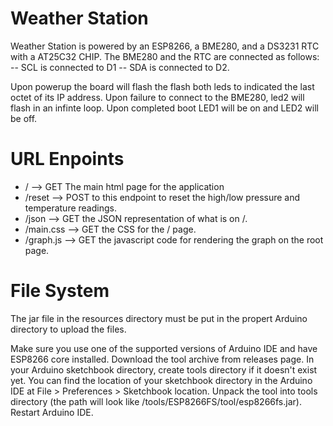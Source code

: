 # Weather Station
Weather Station is powered by an ESP8266, a BME280, and a DS3231 RTC with a AT25C32 CHIP.
The BME280 and the RTC are connected as follows:
	-- SCL is connected to D1 
	-- SDA is connected to D2.

Upon powerup the board will flash the flash both leds to indicated the last octet of its IP address.
Upon failure to connect to the BME280, led2 will flash in an infinte loop.
Upon completed boot LED1 will be on and LED2 will be off.

# URL Enpoints
* / --> GET The main html page for the application
* /reset --> POST to this endpoint to reset the high/low pressure and temperature readings.
* /json --> GET the JSON representation of what is on /.
* /main.css --> GET the CSS for the / page.
* /graph.js --> GET the javascript code for rendering the graph on the root page.

# File System
The jar file in the resources directory must be put in the propert Arduino directory to upload
the files.

Make sure you use one of the supported versions of Arduino IDE and have ESP8266 core installed.
Download the tool archive from releases page.
In your Arduino sketchbook directory, create tools directory if it doesn't exist yet. You can find the location of your sketchbook directory in the Arduino IDE at File > Preferences > Sketchbook location.
Unpack the tool into tools directory (the path will look like <sketchbook directory>/tools/ESP8266FS/tool/esp8266fs.jar).
Restart Arduino IDE.